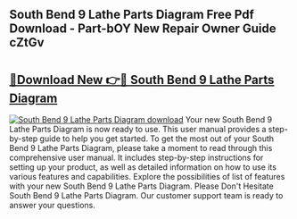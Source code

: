 ## South Bend 9 Lathe Parts Diagram Free Pdf Download - Part-bOY New Repair Owner Guide cZtGv

# <h2><a href="http://dfmzdj.blite.top/?on=South+Bend+9+Lathe+Parts+Diagram">🔗Download New 👉🔴 South Bend 9 Lathe Parts Diagram</a></h2>

[![South Bend 9 Lathe Parts Diagram download](https://i.imgur.com/lujVjoI.png)](http://dfmzdj.blite.top/?on=South+Bend+9+Lathe+Parts+Diagram)
Your new South Bend 9 Lathe Parts Diagram is now ready to use. This user manual provides a step-by-step guide to help you get started. To get the most out of your South Bend 9 Lathe Parts Diagram, please take a moment to read through this comprehensive user manual. It includes step-by-step instructions for setting up your product, as well as detailed information on how to use its various features and capabilities. Explore the possibilities of list of features with your new South Bend 9 Lathe Parts Diagram. Please Don't Hesitate South Bend 9 Lathe Parts Diagram. Our customer support team is ready to answer your questions.
